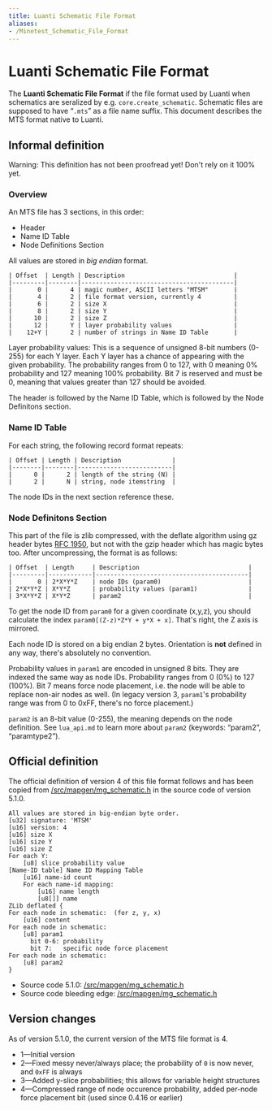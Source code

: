 ```yaml
---
title: Luanti Schematic File Format
aliases:
- /Minetest_Schematic_File_Format
---
```


# Luanti Schematic File Format
The **Luanti Schematic File Format** if the file format used by Luanti when schematics are seralized by e.g. `core.create_schematic`. Schematic files are supposed to have “`.mts`” as a file name suffix. This document describes the MTS format native to Luanti.

Informal definition
-------------------

Warning: This definition has not been proofread yet! Don't rely on it 100% yet.

### Overview

An MTS file has 3 sections, in this order:

* Header
* Name ID Table
* Node Definitions Section

All values are stored in _big endian_ format.

```
| Offset  | Length | Description                              |
|---------|--------|------------------------------------------|
|       0 |      4 | magic number, ASCII letters "MTSM"       |
|       4 |      2 | file format version, currently 4         |
|       6 |      2 | size X                                   |
|       8 |      2 | size Y                                   |
|      10 |      2 | size Z                                   |
|      12 |      Y | layer probability values                 |
|    12+Y |      2 | number of strings in Name ID Table       |

```


Layer probability values: This is a sequence of unsigned 8-bit numbers (0-255) for each Y layer. Each Y layer has a chance of appearing with the given probability. The probability ranges from 0 to 127, with 0 meaning 0% probability and 127 meaning 100% probability. Bit 7 is reserved and must be 0, meaning that values greater than 127 should be avoided.

The header is followed by the Name ID Table, which is followed by the Node Definitons section.

### Name ID Table

For each string, the following record format repeats:

```
| Offset | Length | Description              |
|--------|--------|--------------------------|
|      0 |      2 | length of the string (N) |
|      2 |      N | string, node itemstring  |

```


The node IDs in the next section reference these.

### Node Definitons Section

This part of the file is zlib compressed, with the deflate algorithm using gz header bytes [RFC 1950](http://tools.ietf.org/html/rfc1950), but not with the gzip header which has magic bytes too. After uncompressing, the format is as follows:

```
| Offset  | Length     | Description                              |
|---------|------------|------------------------------------------|
|       0 | 2*X*Y*Z    | node IDs (param0)                        |
| 2*X*Y*Z | X*Y*Z      | probability values (param1)              |
| 3*X*Y*Z | X*Y*Z      | param2                                   |

```


To get the node ID from `param0` for a given coordinate (x,y,z), you should calculate the index `param0[(Z-z)*Z*Y + y*X + x]`. That's right, the Z axis is mirrored.

Each node ID is stored on a big endian 2 bytes. Orientation is **not** defined in any way, there's absolutely no convention.

Probability values in `param1` are encoded in unsigned 8 bits. They are indexed the same way as node IDs. Probability ranges from 0 (0%) to 127 (100%). Bit 7 means force node placement, i.e. the node will be able to replace non-air nodes as well. (In legacy version 3, `param1`'s probability range was from 0 to 0xFF, there's no force placement.)

`param2` is an 8-bit value (0-255), the meaning depends on the node definition. See `lua_api.md` to learn more about `param2` (keywords: “param2”, “paramtype2”).

Official definition
-------------------

The official definition of version 4 of this file format follows and has been copied from [/src/mapgen/mg\_schematic.h](https://github.com/minetest/minetest/blob/5.1.0/src/mapgen/mg_schematic.h) in the source code of version 5.1.0.

```
All values are stored in big-endian byte order.
[u32] signature: 'MTSM'
[u16] version: 4
[u16] size X
[u16] size Y
[u16] size Z
For each Y:
	[u8] slice probability value
[Name-ID table] Name ID Mapping Table
	[u16] name-id count
	For each name-id mapping:
		[u16] name length
		[u8[]] name
ZLib deflated {
For each node in schematic:  (for z, y, x)
	[u16] content
For each node in schematic:
	[u8] param1
	  bit 0-6: probability
	  bit 7:   specific node force placement
For each node in schematic:
	[u8] param2
}

```


* Source code 5.1.0: [/src/mapgen/mg\_schematic.h](https://github.com/minetest/minetest/blob/5.1.0/src/mapgen/mg_schematic.h)
* Source code bleeding edge: [/src/mapgen/mg\_schematic.h](https://github.com/minetest/minetest/blob/master/src/mapgen/mg_schematic.h)

Version changes
---------------

As of version 5.1.0, the current version of the MTS file format is 4.

* 1—Initial version
* 2—Fixed messy never/always place; the probability of `0` is now never, and `0xFF` is always
* 3—Added y-slice probabilities; this allows for variable height structures
* 4—Compressed range of node occurence probability, added per-node force placement bit (used since 0.4.16 or earlier)